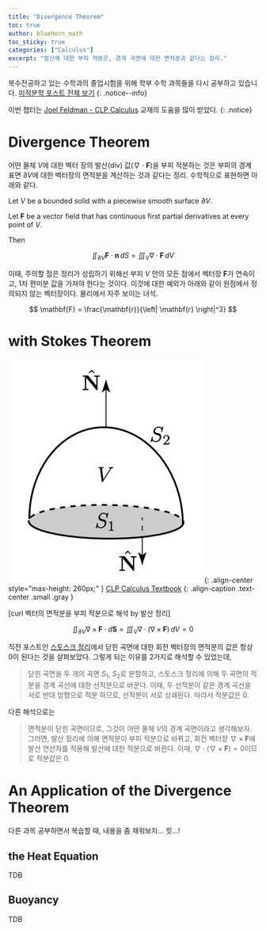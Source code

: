 ```yaml
---
title: "Divergence Theorem"
toc: true
author: bluehorn_math
toc_sticky: true
categories: ["Calculus"]
excerpt: "발산에 대한 부피 적분은, 경계 곡면에 대한 면적분과 같다는 정리."
---
```



복수전공하고 있는 수학과의 졸업시험을 위해 학부 수학 과목들을 다시 공부하고 있습니다. [미적분학 포스트 전체 보기](/categories/calculus)
{: .notice--info}


이번 챕터는 [Joel Feldman - CLP Calculus](https://personal.math.ubc.ca/~CLP/) 교재의 도움을 많이 받았다.
{: .notice}

# Divergence Theorem

어떤 물체 $V$에 대한 벡터 장의 발산(div) 값($\nabla \cdot \mathbf{F}$)을 부피 적분하는 것은 부피의 경계 표면 $\partial V$에 대한 벡터장의 면적분을 계산하는 것과 같다는 정리. 수학적으로 표현하면 아래와 같다.

<div class="theorem" markdown="1">

Let $V$ be a bounded solid with a piecewise smooth surface $\partial V$.

Let $\mathbf{F}$ be a vector field that has continuous first partial derivatives at every point of $V$.

Then

$$
\iint_{\partial V} \mathbf{F} \cdot \mathbf{n} \, dS
= \iiint_{V} \nabla \cdot \mathbf{F} \, dV
$$

</div>

이때, 주의할 점은 정리가 성립하기 위해선 부피 $V$ 안의 모든 점에서 벡터장 $\mathbf{F}$가 연속이고, 1차 편미분 값을 가져야 한다는 것이다. 이것에 대한 예외가 아래와 같이 원점에서 정의되지 않는 벡터장이다. 물리에서 자주 보이는 녀석.

$$
\mathbf{F} = \frac{\mathbf{r}}{\left| \mathbf{r} \right|^3}
$$


# with Stokes Theorem

![](/images/mathematics/calculus-2/stokes-theorem-closed-curve.png){: .align-center style="max-height: 260px;" }
[CLP Calculus Textbook](https://personal.math.ubc.ca/~CLP/CLP4/)
{: .align-caption .text-center .small .gray }

<div class="theorem" markdown="1">

[curl 벡터의 면적분을 부피 적분으로 해석 by 발산 정리]

$$
\iint_{\partial V}  \nabla \times \mathbf{F} \cdot d\mathbf{S}
= \iiint_{V} \nabla \cdot (\nabla \times \mathbf{F}) \, dV = 0
$$

</div>

직전 포스트인 [스토스크 정리](/2024/08/11/stokes-theorem/)에서 닫힌 곡면에 대한 회전 벡터장의 면적분의 값은 항상 0이 된다는 것을 살펴보았다. 그렇게 되는 이유를 2가지로 해석할 수 있었는데,

> 닫힌 곡면을 두 개의 곡면 $S_1$, $S_2$로 분할하고, 스토스크 정리에 의해 두 곡면의 적분을 경계 곡선에 대한 선적분으로 바꾼다. 이때, 두 선적분이 같은 경계 곡선을 서로 반대 방향으로 적분 하므로, 선적분이 서로 상쇄된다. 따라서 적분값은 0.

다른 해석으로는 

> 면적분이 닫힌 곡면이므로, 그것이 어떤 물체 $V$의 경계 곡면이라고 생각해보자. 그러면, 발산 정리에 의해 면적분이 부피 적분으로 바뀌고, 회전 벡터장 $\nabla \times \mathbf{F}$에 발산 연산자를 적용해 발산에 대한 적분으로 바뀐다. 이때, $\nabla \cdot (\nabla \times \mathbf{F}) = 0$이므로 적분값은 0.


# An Application of the Divergence Theorem

다른 과목 공부하면서 복습할 때, 내용을 좀 채워보자... 힛...!

## the Heat Equation

TDB

## Buoyancy

TDB
